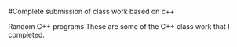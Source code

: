 #Complete submission of class work based on c++

Random C++ programs 
These are some of the C++ class work that I completed. 

